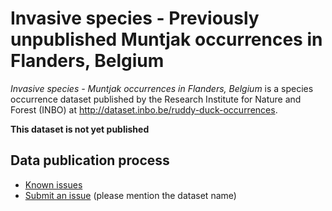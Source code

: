 # Invasive species - Previously unpublished Muntjak occurrences in Flanders, Belgium

*Invasive species - Muntjak occurrences in Flanders, Belgium* is a species occurrence dataset published by the Research Institute for Nature and Forest (INBO) at http://dataset.inbo.be/ruddy-duck-occurrences.

**This dataset is not yet published**

## Data publication process

* [Known issues](https://github.com/inbo/data-publication/labels/invasive-other-occurrences)
* [Submit an issue](https://github.com/inbo/data-publication/issues/new) (please mention the dataset name)
